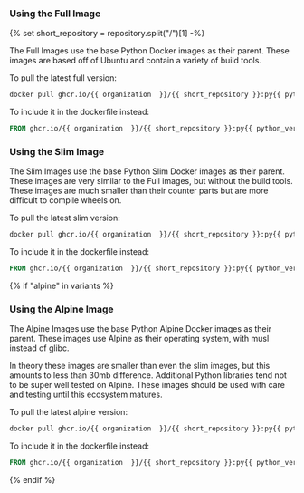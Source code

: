 ### Using the Full Image
{% set short_repository = repository.split("/")[1] -%}

The Full Images use the base Python Docker images as their parent. These images are based off of Ubuntu and contain a variety of build tools.

To pull the latest full version:

```bash
docker pull ghcr.io/{{ organization  }}/{{ short_repository }}:py{{ python_versions|last }}-LATEST
```

To include it in the dockerfile instead:

```dockerfile
FROM ghcr.io/{{ organization  }}/{{ short_repository }}:py{{ python_versions|last }}-LATEST
```

### Using the Slim Image

The Slim Images use the base Python Slim Docker images as their parent. These images are very similar to the Full images, but without the build tools. These images are much smaller than their counter parts but are more difficult to compile wheels on.

To pull the latest slim version:

```bash
docker pull ghcr.io/{{ organization  }}/{{ short_repository }}:py{{ python_versions|last }}-slim-LATEST
```

To include it in the dockerfile instead:

```dockerfile
FROM ghcr.io/{{ organization  }}/{{ short_repository }}:py{{ python_versions|last }}-slim-LATEST
```


{% if "alpine" in variants %}
### Using the Alpine Image

The Alpine Images use the base Python Alpine Docker images as their parent. These images use Alpine as their operating system, with musl instead of glibc.

In theory these images are smaller than even the slim images, but this amounts to less than 30mb difference. Additional Python libraries tend not to be super well tested on Alpine. These images should be used with care and testing until this ecosystem matures.


To pull the latest alpine version:

```bash
docker pull ghcr.io/{{ organization  }}/{{ short_repository }}:py{{ python_versions|last }}-alpine-LATEST
```

To include it in the dockerfile instead:

```dockerfile
FROM ghcr.io/{{ organization  }}/{{ short_repository }}:py{{ python_versions|last }}-alpine-LATEST
```

{% endif %}

